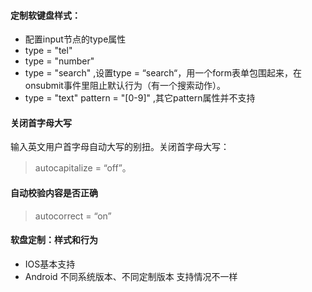 
#### 定制软键盘样式：
* 配置input节点的type属性
* type = "tel" 
* type = "number"
* type = "search" ,设置type = “search“，用一个form表单包围起来，在onsubmit事件里阻止默认行为（有一个搜索动作）。   
* type = "text" pattern = "[0-9]" ,其它pattern属性并不支持

#### 关闭首字母大写
 输入英文用户首字母自动大写的别扭。关闭首字母大写：
 > autocapitalize = “off”。

#### 自动校验内容是否正确
>  autocorrect = “on”

#### 软盘定制：样式和行为
* IOS基本支持
* Android 不同系统版本、不同定制版本 支持情况不一样